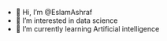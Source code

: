 - 👋 Hi, I’m @EslamAshraf
- 👀 I’m interested in data science
- 🌱 I’m currently learning Artificial intelligence
